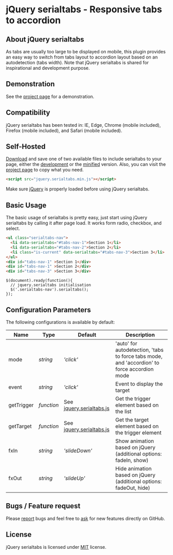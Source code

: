 # jQuery serialtabs - Responsive tabs to accordion

## About jQuery serialtabs
As tabs are usually too large to be displayed on mobile, this plugin provides an easy way to switch from tabs layout to accordion layout based on an autodetection (tabs width). Note that jQuery serialtabs is shared for inspirational and development purpose.


## Demonstration
See the [project page](https://github.meunierkevin.com/jquery-serialtabs/) for a demonstration.


## Compatibility
jQuery serialtabs has been tested in: IE, Edge, Chrome (mobile included), Firefox (mobile included), and Safari (mobile included).


## Self-Hosted
[Download](https://github.com/kevinmeunier/jquery-serialtabs/archive/master.zip) and save one of two available files to include serialtabs to your page, either the [development](https://github.com/kevinmeunier/jquery-serialtabs/blob/main/dist/jquery.serialtabs.js) or the [minified](https://github.com/kevinmeunier/jquery-serialtabs/blob/main/dist/jquery.serialtabs.min.js) version. Also, you can visit the [project page](https://github.meunierkevin.com/jquery-serialtabs/) to copy what you need.
```HTML
<script src="jquery.serialtabs.min.js"></script>
```

Make sure [jQuery](http://jquery.com) is properly loaded before using jQuery serialtabs. 


## Basic Usage
The basic usage of serialtabs is pretty easy, just start using jQuery serialtabs by calling it after page load. It works form radio, checkbox, and select.
```HTML
<ul class="serialtabs-nav">
  <li data-serialtabs="#tabs-nav-1">Section 1</li>
  <li data-serialtabs="#tabs-nav-2">Section 2</li>
  <li class="is-current" data-serialtabs="#tabs-nav-3">Section 3</li>
</ul>
<div id="tabs-nav-1" >Section 1</div>
<div id="tabs-nav-1" >Section 2</div>
<div id="tabs-nav-3" >Section 3</div>
```
```JS
$(document).ready(function(){
  // jquery.serialtabs initialisation
  $('.serialtabs-nav').serialtabs();
});
```

  
## Configuration Parameters
The following configurations is available by default:

Name               | Type       | Default                             | Description
------------------ | ---------- | ----------------------------------- | -----------
mode               | *string*   | *'click'*                           | 'auto' for autodetection, 'tabs to force tabs mode, and 'accordion' to force accordion mode
event              | *string*   | *'click'*                           | Event to display the target
getTrigger         | *function* | See [jquery.serialtabs.js](https://github.com/kevinmeunier/jquery-serialtabs/blob/main/dist/jquery.serialtabs.js) | Get the trigger element based on the list
getTarget          | *function* | See [jquery.serialtabs.js](https://github.com/kevinmeunier/jquery-serialtabs/blob/main/dist/jquery.serialtabs.js) | Get the target element based on the trigger element
fxIn               | *string*   | *'slideDown'*                       | Show animation based on jQuery (additional options: fadeIn, show)
fxOut              | *string*   | *'slideUp'*                         | Hide animation based on jQuery (additional options: fadeOut, hide)


## Bugs / Feature request
Please [report](http://github.com/kevinmeunier/jquery-serialtabs/issues) bugs and feel free to [ask](http://github.com/kevinmeunier/jquery-serialtabs/issues) for new features directly on GitHub.


## License
jQuery serialtabs is licensed under [MIT](http://www.opensource.org/licenses/mit-license.php) license.
